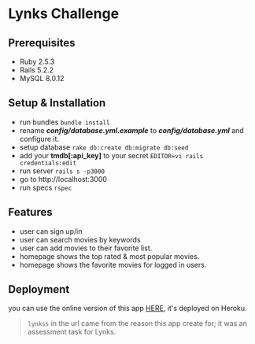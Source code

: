 # Lynks Challenge

## Prerequisites
- Ruby  2.5.3
- Rails 5.2.2
- MySQL 8.0.12

## Setup & Installation
- run bundles `bundle install`
- rename _**config/database.yml.example**_ to _**config/database.yml**_ and configure it.
- setup database `rake db:create db:migrate db:seed`
- add your **tmdb[:api_key]** to your secret `EDITOR=vi rails credentials:edit`
- run server `rails s -p3000`
- go to http://localhost:3000
- run specs `rspec`

## Features
- user can sign up/in
- user can search movies by keywords
- user can add movies to their favorite list.
- homepage shows the top rated & most popular movies.
- homepage shows the favorite movies for logged in users.

## Deployment
you can use the online version of this app [HERE](https://lynkss.herokuapp.com/), it's deployed on Heroku.
> `lynkss` in the url came from the reason this app create for; it was an assessment task for Lynks.
